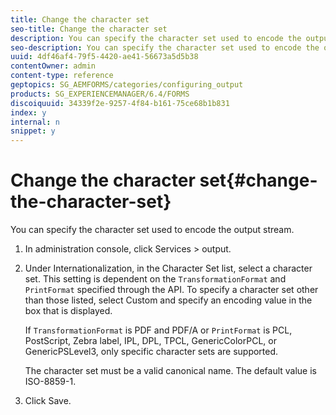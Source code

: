 ```yaml
---
title: Change the character set
seo-title: Change the character set
description: You can specify the character set used to encode the output stream. Learn how you can change the character set.
seo-description: You can specify the character set used to encode the output stream. Learn how you can change the character set.
uuid: 4df46af4-79f5-4420-ae41-56673a5d5b38
contentOwner: admin
content-type: reference
geptopics: SG_AEMFORMS/categories/configuring_output
products: SG_EXPERIENCEMANAGER/6.4/FORMS
discoiquuid: 34339f2e-9257-4f84-b161-75ce68b1b831
index: y
internal: n
snippet: y
---
```


# Change the character set{#change-the-character-set}

You can specify the character set used to encode the output stream.

1. In administration console, click Services &gt; output.
1. Under Internationalization, in the Character Set list, select a character set. This setting is dependent on the `TransformationFormat` and `PrintFormat` specified through the API. To specify a character set other than those listed, select Custom and specify an encoding value in the box that is displayed.

   If `TransformationFormat` is PDF and PDF/A or `PrintFormat` is PCL, PostScript, Zebra label, IPL, DPL, TPCL, GenericColorPCL, or GenericPSLevel3, only specific character sets are supported.

   The character set must be a valid canonical name. The default value is ISO-8859-1.

1. Click Save.

